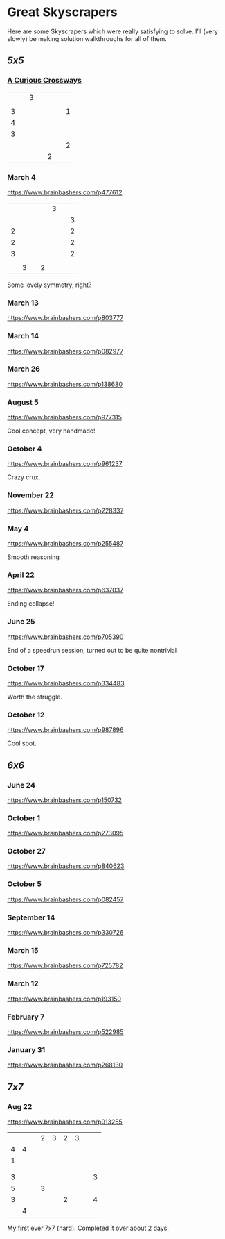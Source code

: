 # Great Skyscrapers
<!-- #SQUARK live!
| dest = solutions
| date = 2025 June 17
-->

Here are some Skyscrapers which were really satisfying to solve. I’ll (very slowly) be making solution walkthroughs for all of them.


## *5x5*

### [A Curious Crossways](../solutions/curious-crossways.md)

<div class="puzzle">

||||||||
| :-- | :-- | :-- | :-- | :-- | :-- | :-- |
|     |     |  3  |     |     |     |     |
|     |     |     |     |     |     |     |
|  3  |     |     |     |     |     |  1  |
|  4  |     |     |     |     |     |     |
|  3  |     |     |     |     |     |     |
|     |     |     |     |     |     |  2  |
|     |     |     |     |  2  |     |     |

</div>

### March 4

<https://www.brainbashers.com/p477612>

<div class="puzzle">

||||||||
| :- | :- | :- | :- | :- | :- | :- |
|    |    |    |    |  3 |    |    |
|    |    |    |    |    |    |  3 |
|  2 |    |    |    |    |    |  2 |
|  2 |    |    |    |    |    |  2 |
|  3 |    |    |    |    |    |  2 |
|    |    |    |    |    |    |    |
|    |  3 |    |  2 |    |    |    |

</div>

Some lovely symmetry, right?

### March 13
<https://www.brainbashers.com/p803777>

### March 14
<https://www.brainbashers.com/p082977>

### March 26
<https://www.brainbashers.com/p138680>

### August 5
<https://www.brainbashers.com/p977315>

Cool concept, very handmade!

### October 4
<https://www.brainbashers.com/p961237>

Crazy crux.

### November 22
<https://www.brainbashers.com/p228337>

### May 4
<https://www.brainbashers.com/p255487>

Smooth reasoning

### April 22
<https://www.brainbashers.com/p637037>

Ending collapse!

### June 25
<https://www.brainbashers.com/p705390>

End of a speedrun session, turned out to be quite nontrivial

### October 17
<https://www.brainbashers.com/p334483>

Worth the struggle.

### October 12
<https://www.brainbashers.com/p987896>

Cool spot.


## *6x6*

### June 24
<https://www.brainbashers.com/p150732>

### October 1
<https://www.brainbashers.com/p273095>

### October 27
<https://www.brainbashers.com/p840623>

### October 5
<https://www.brainbashers.com/p082457>

### September 14
<https://www.brainbashers.com/p330726>

### March 15
<https://www.brainbashers.com/p725782>

### March 12
<https://www.brainbashers.com/p193150>

### February 7
<https://www.brainbashers.com/p522985>

### January 31
<https://www.brainbashers.com/p268130>


## *7x7*

### Aug 22
<https://www.brainbashers.com/p913255>

<div class="puzzle">

||||||||||
| :-- | :-- | :-- | :-- | :-- | :-- | :-- | :-- | :-- |
|     |     |     |  2  |  3  |  2  |  3  |     |     |
|  4  |  4  |     |     |     |     |     |     |     |
|  1  |     |     |     |     |     |     |     |     |
|     |     |     |     |     |     |     |     |     |
|     |     |     |     |     |     |     |     |     |
|  3  |     |     |     |     |     |     |     |  3  |
|  5  |     |     |  3  |     |     |     |     |     |
|  3  |     |     |     |     |  2  |     |     |  4  |
|     |  4  |     |     |     |     |     |     |     |
</div>

My first ever 7x7 (hard). Completed it over about 2 days.
